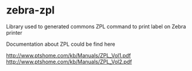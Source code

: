 zebra-zpl
=========

Library used to generated commons ZPL command to print label on Zebra printer


Documentation about ZPL could be find here

http://www.ptshome.com/kb/Manuals/ZPL_Vol1.pdf
http://www.ptshome.com/kb/Manuals/ZPL_Vol2.pdf
